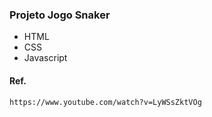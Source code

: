 ### Projeto Jogo Snaker
* HTML
* CSS
* Javascript

#### Ref.
``` 1h e 35min
https://www.youtube.com/watch?v=LyWSsZktVOg
```
